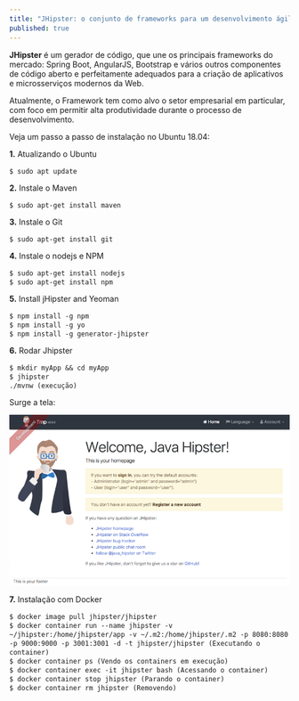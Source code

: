 ```yaml
---
title: "JHipster: o conjunto de frameworks para um desenvolvimento ágil"
published: true
---
```


**JHipster** é um gerador de código, que une os principais frameworks do mercado: Spring Boot, AngularJS, Bootstrap e vários outros componentes de código aberto e perfeitamente adequados para a criação de aplicativos e microsserviços modernos da Web.

Atualmente, o Framework tem como alvo o setor empresarial em particular, com foco em permitir alta produtividade durante o processo de desenvolvimento.

Veja um passo a passo de instalação no Ubuntu 18.04:



**1.** Atualizando o Ubuntu
```console
$ sudo apt update
```

**2.** Instale o Maven
```console
$ sudo apt-get install maven
```

**3.** Instale o Git
```console
$ sudo apt-get install git
```

**4.** Instale o nodejs e NPM
```console
$ sudo apt-get install nodejs
$ sudo apt-get install npm
```

**5.** Install jHipster and Yeoman
```console
$ npm install -g npm
$ npm install -g yo
$ npm install -g generator-jhipster
```

**6.** Rodar Jhipster
```console
$ mkdir myApp && cd myApp
$ jhipster
./mvnw (execução)
```

Surge a tela:

<img src="/assets/screenshot_1.png"/>

**7.** Instalação com Docker
```console
$ docker image pull jhipster/jhipster
$ docker container run --name jhipster -v ~/jhipster:/home/jhipster/app -v ~/.m2:/home/jhipster/.m2 -p 8080:8080 -p 9000:9000 -p 3001:3001 -d -t jhipster/jhipster (Executando o container)
$ docker container ps (Vendo os containers em execução)
$ docker container exec -it jhipster bash (Acessando o container)
$ docker container stop jhipster (Parando o container)
$ docker container rm jhipster (Removendo)
```